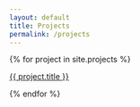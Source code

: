 ```yaml
---
layout: default
title: Projects
permalink: /projects
---
```


{% for project in site.projects %}
<p>
  <a href="{{ project.url }}">{{ project.title }}</a>
  <br>
</p>
{% endfor %}